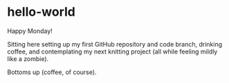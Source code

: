 # hello-world

Happy Monday!

Sitting here setting up my first GitHub repository and code branch, drinking coffee, and contemplating my next knitting project (all while feeling mildly like a zombie). 

Bottoms up (coffee, of course).
